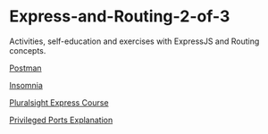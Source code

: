 # Express-and-Routing-2-of-3
Activities, self-education and exercises with ExpressJS and Routing concepts.



[Postman](https://www.getpostman.com/)

[Insomnia](https://insomnia.rest/)

[Pluralsight Express Course](https://www.pluralsight.com/courses/code-school-building-blocks-of-express-js)

[Privileged Ports Explanation](https://stackoverflow.com/questions/10182798/why-are-ports-below-1024-privileged)
